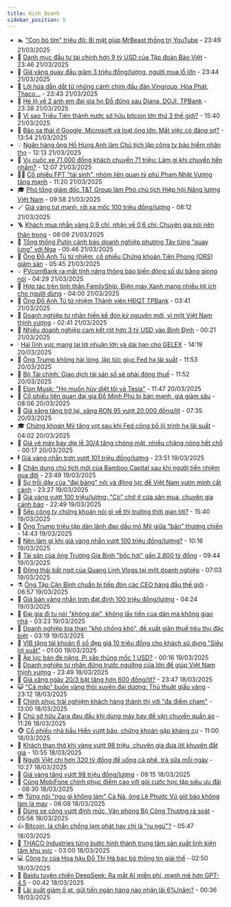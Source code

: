 ```yaml
---
title: Kinh Doanh
sidebar_position: 5
---
```


<!-- dantri-kinh-doanh:START -->
- 🏊 [&quot;Con bò tím&quot; triệu đô: Bí mật giúp MrBeast thống trị YouTube](https://dantri.com.vn/kinh-doanh/con-bo-tim-trieu-do-bi-mat-giup-mrbeast-thong-tri-youtube-20250319112105315.htm) - 23:49 21/03/2025
- 🦆 [Danh mục đầu tư tài chính hơn 9 tỷ USD của Tập đoàn Bảo Việt](https://dantri.com.vn/kinh-doanh/danh-muc-dau-tu-tai-chinh-hon-9-ty-usd-cua-tap-doan-bao-viet-20250320160905657.htm) - 23:46 21/03/2025
- 🦄 [Giá vàng quay đầu giảm 3 triệu đồng/lượng, người mua lỗ lớn](https://dantri.com.vn/kinh-doanh/gia-vang-quay-dau-giam-3-trieu-dongluong-nguoi-mua-lo-lon-20250322010013395.htm) - 23:44 21/03/2025
- 🌝 [Lời hứa dẫn dắt từ những cánh chim đầu đàn Vingroup, Hòa Phát, Thaco...](https://dantri.com.vn/kinh-doanh/loi-hua-dan-dat-tu-nhung-canh-chim-dau-dan-vingroup-hoa-phat-thaco-20250321140451789.htm) - 23:43 21/03/2025
- 💃 [Hé lộ về 2 anh em đại gia họ Đỗ đứng sau Diana, DOJI, TPBank](https://dantri.com.vn/kinh-doanh/he-lo-ve-2-anh-em-dai-gia-ho-do-dung-sau-diana-doji-tpbank-20250321161351135.htm) - 23:38 21/03/2025
- 🦏 [Vì sao Triều Tiên thành nước sở hữu bitcoin lớn thứ 3 thế giới?](https://dantri.com.vn/kinh-doanh/vi-sao-trieu-tien-thanh-nuoc-so-huu-bitcoin-lon-thu-3-the-gioi-20250321112332004.htm) - 15:40 21/03/2025
- 🦩 [Bão sa thải ở Google, Microsoft và loạt ông lớn: Mất việc có đáng sợ?](https://dantri.com.vn/kinh-doanh/bao-sa-thai-o-google-microsoft-va-loat-ong-lon-mat-viec-co-dang-so-20250317151922930.htm) - 13:54 21/03/2025
- 💡 [Ngân hàng ông Hồ Hùng Anh làm Chủ tịch lập công ty bảo hiểm nhân thọ](https://dantri.com.vn/kinh-doanh/ngan-hang-ong-ho-hung-anh-lam-chu-tich-lap-cong-ty-bao-hiem-nhan-tho-20250321182647983.htm) - 12:13 21/03/2025
- 🌊 [Vụ cuốc xe 71.000 đồng khách chuyển 71 triệu: Làm gì khi chuyển tiền nhầm?](https://dantri.com.vn/kinh-doanh/vu-cuoc-xe-71000-dong-khach-chuyen-71-trieu-lam-gi-khi-chuyen-tien-nham-20250321153620305.htm) - 12:07 21/03/2025
- 🧑‍💻 [Cổ phiếu FPT &quot;tái sinh&quot;, nhóm liên quan tỷ phú Phạm Nhật Vượng tăng mạnh](https://dantri.com.vn/kinh-doanh/co-phieu-fpt-tai-sinh-nhom-lien-quan-ty-phu-pham-nhat-vuong-tang-manh-20250321163412000.htm) - 11:20 21/03/2025
- 🎓 [Phó tổng giám đốc T&amp;T Group làm Phó chủ tịch Hiệp hội Năng lượng Việt Nam](https://dantri.com.vn/kinh-doanh/pho-tong-giam-doc-tt-group-lam-pho-chu-tich-hiep-hoi-nang-luong-viet-nam-20250321164051492.htm) - 09:58 21/03/2025
- 🪄 [Giá vàng tụt mạnh, rời xa mốc 100 triệu đồng/lượng](https://dantri.com.vn/kinh-doanh/gia-vang-tut-manh-roi-xa-moc-100-trieu-dongluong-20250321020159269.htm) - 08:12 21/03/2025
- 🪜 [Khách mua nhẫn vàng 0,9 chỉ, nhận về 0,6 chỉ: Chuyên gia nói nên thận trọng](https://dantri.com.vn/kinh-doanh/khach-mua-nhan-vang-09-chi-nhan-ve-06-chi-chuyen-gia-noi-nen-than-trong-20250321101446483.htm) - 08:09 21/03/2025
- 🦄 [Tổng thống Putin cảnh báo doanh nghiệp phương Tây từng &quot;quay lưng&quot; với Nga](https://dantri.com.vn/kinh-doanh/tong-thong-putin-canh-bao-doanh-nghiep-phuong-tay-tung-quay-lung-voi-nga-20250320105712074.htm) - 05:46 21/03/2025
- 💯 [Ông Đỗ Anh Tú từ nhiệm, cổ phiếu Chứng khoán Tiên Phong &lpar;ORS&rpar; giảm sàn](https://dantri.com.vn/kinh-doanh/ong-do-anh-tu-tu-nhiem-co-phieu-chung-khoan-tien-phong-ors-giam-san-20250321123943107.htm) - 05:45 21/03/2025
- 💡 [PVcomBank ra mắt tính năng thông báo biến động số dư bằng giọng nói](https://dantri.com.vn/kinh-doanh/pvcombank-ra-mat-tinh-nang-thong-bao-bien-dong-so-du-bang-giong-noi-20250321111900712.htm) - 04:29 21/03/2025
- 🧰 [Hợp tác trên tinh thần FamilyShip, Điện máy Xanh mang nhiều lợi ích cho người dùng](https://dantri.com.vn/kinh-doanh/hop-tac-tren-tinh-than-familyship-dien-may-xanh-mang-nhieu-loi-ich-cho-nguoi-dung-20250321103500980.htm) - 04:00 21/03/2025
- 🎊 [Ông Đỗ Anh Tú từ nhiệm Thành viên HĐQT TPBank](https://dantri.com.vn/kinh-doanh/ong-do-anh-tu-tu-nhiem-thanh-vien-hdqt-tpbank-20250321103337069.htm) - 03:41 21/03/2025
- 🔭 [Doanh nghiệp tư nhân hiến kế đón kỷ nguyên mới, vì một Việt Nam thịnh vượng](https://dantri.com.vn/kinh-doanh/doanh-nghiep-tu-nhan-hien-ke-don-ky-nguyen-moi-vi-mot-viet-nam-thinh-vuong-20250320174155361.htm) - 02:41 21/03/2025
- 💼 [Nhiều doanh nghiệp cam kết rót hơn 3 tỷ USD vào Bình Định](https://dantri.com.vn/kinh-doanh/nhieu-doanh-nghiep-cam-ket-rot-hon-3-ty-usd-vao-binh-dinh-20250320144828045.htm) - 00:21 21/03/2025
- 🕯 [Hai lĩnh vực mang lại lợi nhuận lớn và dài hạn cho GELEX](https://dantri.com.vn/kinh-doanh/hai-linh-vuc-mang-lai-loi-nhuan-lon-va-dai-han-cho-gelex-20250320210905349.htm) - 14:19 20/03/2025
- 🫣 [Ông Trump không hài lòng, lập tức giục Fed hạ lãi suất](https://dantri.com.vn/kinh-doanh/ong-trump-khong-hai-long-lap-tuc-giuc-fed-ha-lai-suat-20250320132643286.htm) - 11:53 20/03/2025
- 🤠 [Bộ Tài chính: Giao dịch tài sản số sẽ phải đóng thuế](https://dantri.com.vn/kinh-doanh/bo-tai-chinh-giao-dich-tai-san-so-se-phai-dong-thue-20250320173112738.htm) - 11:52 20/03/2025
- 🌈 [Elon Musk: &quot;Họ muốn hủy diệt tôi và Tesla&quot;](https://dantri.com.vn/kinh-doanh/elon-musk-ho-muon-huy-diet-toi-va-tesla-20250320100913288.htm) - 11:47 20/03/2025
- 🦅 [Cổ phiếu liên quan đại gia Đỗ Minh Phú bị bán mạnh, giá giảm sâu](https://dantri.com.vn/kinh-doanh/co-phieu-lien-quan-dai-gia-do-minh-phu-bi-ban-manh-gia-giam-sau-20250320145826462.htm) - 08:06 20/03/2025
- 🌁 [Giá xăng tăng trở lại, xăng RON 95 vượt 20.000 đồng/lít](https://dantri.com.vn/kinh-doanh/gia-xang-tang-tro-lai-xang-ron-95-vuot-20000-donglit-20250320141100740.htm) - 07:35 20/03/2025
- 🎓 [Chứng khoán Mỹ tăng vọt sau khi Fed công bố lộ trình hạ lãi suất](https://dantri.com.vn/kinh-doanh/chung-khoan-my-tang-vot-sau-khi-fed-cong-bo-lo-trinh-ha-lai-suat-20250320080321225.htm) - 04:02 20/03/2025
- 📝 [Giá vé máy bay dịp lễ 30/4 tăng chóng mặt, nhiều chặng nóng hết chỗ](https://dantri.com.vn/kinh-doanh/gia-ve-may-bay-dip-le-304-tang-chong-mat-nhieu-chang-nong-het-cho-20250320070814483.htm) - 00:17 20/03/2025
- 🕴 [Giá vàng nhẫn trơn vượt 101 triệu đồng/lượng](https://dantri.com.vn/kinh-doanh/gia-vang-nhan-tron-vuot-101-trieu-dongluong-20250320011007033.htm) - 23:51 19/03/2025
- 🧰 [Chân dung chủ tịch mới của Bamboo Capital sau khi người tiền nhiệm qua đời](https://dantri.com.vn/kinh-doanh/chan-dung-chu-tich-moi-cua-bamboo-capital-sau-khi-nguoi-tien-nhiem-qua-doi-20250320061043868.htm) - 23:49 19/03/2025
- 🤖 [Sự trỗi dậy của &quot;đại bàng&quot; nội và động lực để Việt Nam vươn mình cất cánh](https://dantri.com.vn/kinh-doanh/su-troi-day-cua-dai-bang-noi-va-dong-luc-de-viet-nam-vuon-minh-cat-canh-20250319185644087.htm) - 23:27 19/03/2025
- 🤠 [Giá vàng vượt 100 triệu/lượng: &quot;Cò&quot; chờ ở cửa săn mua, chuyên gia cảnh báo](https://dantri.com.vn/kinh-doanh/gia-vang-vuot-100-trieuluong-co-cho-o-cua-san-mua-chuyen-gia-canh-bao-20250319165753967.htm) - 22:49 19/03/2025
- 🌮 [Sếp công ty chứng khoán nói gì về thị trường thời gian tới?](https://dantri.com.vn/kinh-doanh/sep-cong-ty-chung-khoan-noi-gi-ve-thi-truong-thoi-gian-toi-20250319174417532.htm) - 15:40 19/03/2025
- 🦄 [Ông Trump triệu tập dàn lãnh đạo dầu mỏ Mỹ giữa &quot;bão&quot; thương chiến](https://dantri.com.vn/kinh-doanh/ong-trump-trieu-tap-dan-lanh-dao-dau-mo-my-giua-bao-thuong-chien-20250319212309379.htm) - 14:43 19/03/2025
- 👺 [Nên làm gì khi giá vàng nhẫn vượt 100 triệu đồng/lượng?](https://dantri.com.vn/kinh-doanh/nen-lam-gi-khi-gia-vang-nhan-vuot-100-trieu-dongluong-20250319161835220.htm) - 10:16 19/03/2025
- 🤗 [Tài sản của ông Trương Gia Bình &quot;bốc hơi&quot; gần 2.800 tỷ đồng](https://dantri.com.vn/kinh-doanh/tai-san-cua-ong-truong-gia-binh-boc-hoi-gan-2800-ty-dong-20250319161310931.htm) - 09:44 19/03/2025
- 💪 [Động thái bất ngờ của Quang Linh Vlogs tại một doanh nghiệp](https://dantri.com.vn/kinh-doanh/dong-thai-bat-ngo-cua-quang-linh-vlogs-tai-mot-doanh-nghiep-20250319131807122.htm) - 07:03 19/03/2025
- ⚗️ [Ông Tập Cận Bình chuẩn bị tiếp đón các CEO hàng đầu thế giới](https://dantri.com.vn/kinh-doanh/ong-tap-can-binh-chuan-bi-tiep-don-cac-ceo-hang-dau-the-gioi-20250319120533626.htm) - 06:57 19/03/2025
- 🧠 [Giá bán vàng nhẫn trơn đạt đỉnh 100 triệu đồng/lượng](https://dantri.com.vn/kinh-doanh/gia-ban-vang-nhan-tron-dat-dinh-100-trieu-dongluong-20250319075530267.htm) - 04:24 19/03/2025
- 🗽 [Đại gia đi tu nói &quot;không dại&quot;, không lấy tiền của dân mà không giao nhà](https://dantri.com.vn/kinh-doanh/dai-gia-di-tu-noi-khong-dai-khong-lay-tien-cua-dan-ma-khong-giao-nha-20250319070549659.htm) - 03:23 19/03/2025
- 🫣 [Doanh nghiệp bia than &quot;khó chồng khó&quot;, đề xuất giãn thuế tiêu thụ đặc biệt](https://dantri.com.vn/kinh-doanh/doanh-nghiep-bia-than-kho-chong-kho-de-xuat-gian-thue-tieu-thu-dac-biet-20250318210527237.htm) - 03:19 19/03/2025
- 🫣 [VIB tặng tài khoản 6 số đẹp giá 10 triệu đồng cho khách sử dụng &quot;Siêu lợi suất&quot;](https://dantri.com.vn/kinh-doanh/vib-tang-tai-khoan-6-so-dep-gia-10-trieu-dong-cho-khach-su-dung-sieu-loi-suat-20250318224534253.htm) - 01:00 19/03/2025
- 🫣 [Áp lực bán đè nặng, Pi sắp thủng mốc 1 USD?](https://dantri.com.vn/kinh-doanh/ap-luc-ban-de-nang-pi-sap-thung-moc-1-usd-20250318222642601.htm) - 00:16 19/03/2025
- 💂 [Doanh nghiệp tư nhân đứng trước ngưỡng cửa lớn để giúp Việt Nam thịnh vượng](https://dantri.com.vn/kinh-doanh/doanh-nghiep-tu-nhan-dung-truoc-nguong-cua-lon-de-giup-viet-nam-thinh-vuong-20250318111307418.htm) - 23:49 18/03/2025
- 💫 [Giá xăng ngày 20/3 bật tăng hơn 600 đồng/lít?](https://dantri.com.vn/kinh-doanh/gia-xang-ngay-203-bat-tang-hon-600-donglit-20250319011543140.htm) - 23:47 18/03/2025
- 😺 [&quot;Cá mập&quot; buôn vàng thỏi xuyên đại dương: Thủ thuật giấu vàng](https://dantri.com.vn/kinh-doanh/ca-map-buon-vang-thoi-xuyen-dai-duong-thu-thuat-giau-vang-20250318144808558.htm) - 23:12 18/03/2025
- 🦆 [Chinh phục trải nghiệm khách hàng thành thị với &quot;đa điểm chạm&quot;](https://dantri.com.vn/kinh-doanh/chinh-phuc-trai-nghiem-khach-hang-thanh-thi-voi-da-diem-cham-20250318190151914.htm) - 13:00 18/03/2025
- 👀 [Chủ sở hữu Zara đau đầu khi dùng máy bay để vận chuyển quần áo](https://dantri.com.vn/kinh-doanh/chu-so-huu-zara-dau-dau-khi-dung-may-bay-de-van-chuyen-quan-ao-20250317135524167.htm) - 11:26 18/03/2025
- 🐵 [Cổ phiếu nhà bầu Hiển vượt bão, chứng khoán gặp kháng cự](https://dantri.com.vn/kinh-doanh/co-phieu-nha-bau-hien-vuot-bao-chung-khoan-gap-khang-cu-20250318164008526.htm) - 11:00 18/03/2025
- 🤖 [Khách than thở khi vàng vượt 98 triệu, chuyên gia đưa lời khuyên đắt giá](https://dantri.com.vn/kinh-doanh/khach-than-tho-khi-vang-vuot-98-trieu-chuyen-gia-dua-loi-khuyen-dat-gia-20250318171018159.htm) - 10:55 18/03/2025
- 💂 [Người Việt chi hơn 320 tỷ đồng để uống cà phê, trà sữa mỗi ngày](https://dantri.com.vn/kinh-doanh/nguoi-viet-chi-hon-320-ty-dong-de-uong-ca-phe-tra-sua-moi-ngay-20250318163636638.htm) - 10:27 18/03/2025
- 🦆 [Giá vàng tăng vượt 98 triệu đồng/lượng](https://dantri.com.vn/kinh-doanh/gia-vang-tang-vuot-98-trieu-dongluong-20250318004527449.htm) - 09:15 18/03/2025
- 🦅 [Cùng MobiFone chinh phục điểm cao với gói cước học tập siêu ưu đãi](https://dantri.com.vn/kinh-doanh/cung-mobifone-chinh-phuc-diem-cao-voi-goi-cuoc-hoc-tap-sieu-uu-dai-20250318151012702.htm) - 08:30 18/03/2025
- 😎 [Từng nói &quot;ngu gì không làm&quot; Cà Ná, ông Lê Phước Vũ giờ bảo không làm là may](https://dantri.com.vn/kinh-doanh/tung-noi-ngu-gi-khong-lam-ca-na-ong-le-phuoc-vu-gio-bao-khong-lam-la-may-20250318122239412.htm) - 06:08 18/03/2025
- 🐎 [Dùng xe công vượt định mức, Văn phòng Bộ Công Thương rà soát](https://dantri.com.vn/kinh-doanh/dung-xe-cong-vuot-dinh-muc-van-phong-bo-cong-thuong-ra-soat-20250318121030547.htm) - 05:56 18/03/2025
- 👍 [Bitcoin, lá chắn chống lạm phát hay chỉ là &quot;ru ngủ&quot;?](https://dantri.com.vn/kinh-doanh/bitcoin-la-chan-chong-lam-phat-hay-chi-la-ru-ngu-20250317131318699.htm) - 05:47 18/03/2025
- 🦒 [THACO Industries từng bước hình thành trung tâm sản xuất linh kiện tầm khu vực](https://dantri.com.vn/kinh-doanh/thaco-industries-tung-buoc-hinh-thanh-trung-tam-san-xuat-linh-kien-tam-khu-vuc-20250318093328490.htm) - 03:00 18/03/2025
- 💻 [Công ty của Hoa hậu Đỗ Thị Hà bác bỏ thông tin giải thể](https://dantri.com.vn/kinh-doanh/cong-ty-cua-hoa-hau-do-thi-ha-bac-bo-thong-tin-giai-the-20250317211441941.htm) - 02:50 18/03/2025
- 👺 [Baidu tuyên chiến DeepSeek: Ra mắt AI miễn phí, mạnh mẽ hơn GPT-4.5](https://dantri.com.vn/kinh-doanh/baidu-tuyen-chien-deepseek-ra-mat-ai-mien-phi-manh-me-hon-gpt-45-20250317112913231.htm) - 00:42 18/03/2025
- 🧐 [Lãi suất giảm ồ ạt, gửi tiền ngân hàng nào nhận lãi 6%/năm?](https://dantri.com.vn/kinh-doanh/lai-suat-giam-o-at-gui-tien-ngan-hang-nao-nhan-lai-6nam-20250317163439788.htm) - 00:36 18/03/2025<!-- dantri-kinh-doanh:END -->
